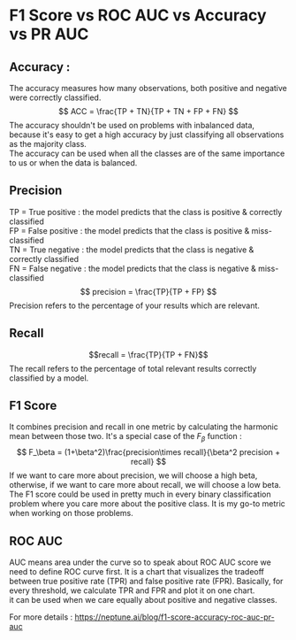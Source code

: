 # F1 Score vs ROC AUC vs Accuracy vs PR AUC
## Accuracy :
The accuracy measures how many observations, both positive and negative were correctly classified.
$$ ACC = \frac{TP + TN}{TP + TN + FP + FN} $$
The accuracy shouldn't be used on problems with inbalanced data, because it's easy to get a high accuracy by just classifying all observations as the majority class.  <br>
The accuracy can be used when all the classes are of the same importance to us or when the data is balanced.

## Precision
TP = True positive : the model predicts that the class is positive &  correctly classified <br>
FP = False positive : the model predicts that the class is positive &  miss-classified <br>
TN = True negative : the model predicts that the class is negative & correctly classified <br>
FN = False negative : the model predicts that the class is negative & miss-classified <br>
$$
precision = \frac{TP}{TP + FP}
$$
Precision refers to the percentage of your results which are relevant.

## Recall
$$recall = \frac{TP}{TP + FN}$$
The recall refers to the percentage of total relevant results correctly classified by a model.

## F1 Score
It combines precision and recall in one metric by calculating the harmonic mean between those two. It's a special case of the $F_\beta$ function :
$$
F_\beta = (1+\beta^2)\frac{precision\times recall}{\beta^2 precision + recall}
$$
If we want to care more about precision, we will choose a high beta, otherwise, if we want to care more about recall, we will choose a low beta. <br>
The F1 score could be used in pretty much in every binary classification problem where you care more about the positive class. It is my go-to metric when working on those problems.  

## ROC AUC
AUC means area under the curve so to speak about ROC AUC score we need to define ROC curve first. 
It is a chart that visualizes the tradeoff between true positive rate (TPR) and false positive rate (FPR). Basically, for every threshold, we calculate TPR and FPR and plot it on one chart. <br>
it can be used when we care equally about positive and negative classes. <br>


For more details : 
https://neptune.ai/blog/f1-score-accuracy-roc-auc-pr-auc

